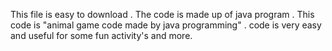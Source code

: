 This file is easy to download .
The code is made up of java program .
This code is "animal game code made by java programming" .
code is very easy and useful for some fun activity's and more.

